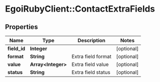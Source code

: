 # EgoiRubyClient::ContactExtraFields

## Properties
Name | Type | Description | Notes
------------ | ------------- | ------------- | -------------
**field_id** | **Integer** |  | [optional] 
**format** | **String** | Extra field format | [optional] 
**value** | **Array&lt;Integer&gt;** | Extra field value | [optional] 
**status** | **String** | Extra field status | [optional] 


